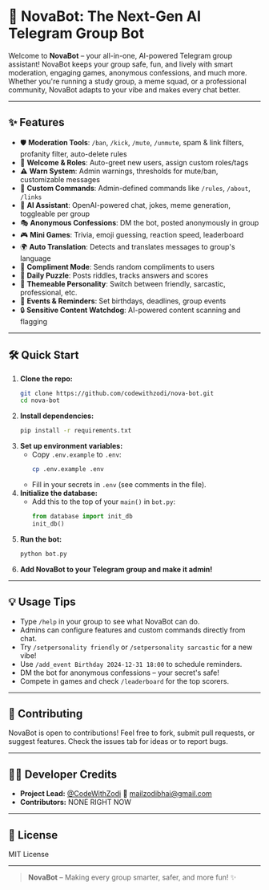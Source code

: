 # 🚀 NovaBot: The Next-Gen AI Telegram Group Bot

Welcome to **NovaBot** – your all-in-one, AI-powered Telegram group assistant! NovaBot keeps your group safe, fun, and lively with smart moderation, engaging games, anonymous confessions, and much more. Whether you're running a study group, a meme squad, or a professional community, NovaBot adapts to your vibe and makes every chat better.

---

## ✨ Features

- 🛡️ **Moderation Tools**: `/ban`, `/kick`, `/mute`, `/unmute`, spam & link filters, profanity filter, auto-delete rules
- 👋 **Welcome & Roles**: Auto-greet new users, assign custom roles/tags
- ⚠️ **Warn System**: Admin warnings, thresholds for mute/ban, customizable messages
- 📝 **Custom Commands**: Admin-defined commands like `/rules`, `/about`, `/links`
- 🤖 **AI Assistant**: OpenAI-powered chat, jokes, meme generation, toggleable per group
- 🎭 **Anonymous Confessions**: DM the bot, posted anonymously in group
- 🎮 **Mini Games**: Trivia, emoji guessing, reaction speed, leaderboard
- 🌍 **Auto Translation**: Detects and translates messages to group's language
- 💌 **Compliment Mode**: Sends random compliments to users
- 🧩 **Daily Puzzle**: Posts riddles, tracks answers and scores
- 🎨 **Themeable Personality**: Switch between friendly, sarcastic, professional, etc.
- 📅 **Events & Reminders**: Set birthdays, deadlines, group events
- 🔒 **Sensitive Content Watchdog**: AI-powered content scanning and flagging

---

## 🛠️ Quick Start

1. **Clone the repo:**
   ```bash
   git clone https://github.com/codewithzodi/nova-bot.git
   cd nova-bot
   ```
2. **Install dependencies:**
   ```bash
   pip install -r requirements.txt
   ```
3. **Set up environment variables:**
   - Copy `.env.example` to `.env`:
     ```bash
     cp .env.example .env
     ```
   - Fill in your secrets in `.env` (see comments in the file).
4. **Initialize the database:**
   - Add this to the top of your `main()` in `bot.py`:
     ```python
     from database import init_db
     init_db()
     ```
5. **Run the bot:**
   ```bash
   python bot.py
   ```
6. **Add NovaBot to your Telegram group and make it admin!**

---

## 💡 Usage Tips

- Type `/help` in your group to see what NovaBot can do.
- Admins can configure features and custom commands directly from chat.
- Try `/setpersonality friendly` or `/setpersonality sarcastic` for a new vibe!
- Use `/add_event Birthday 2024-12-31 18:00` to schedule reminders.
- DM the bot for anonymous confessions – your secret's safe!
- Compete in games and check `/leaderboard` for the top scorers.

---

## 🤝 Contributing

NovaBot is open to contributions! Feel free to fork, submit pull requests, or suggest features. Check the issues tab for ideas or to report bugs.

---

## 👨‍💻 Developer Credits
- **Project Lead:** [@CodeWithZodi](https://github.com/codewithzodi)
📩 mailzodibhai@gmail.com
- **Contributors:** NONE RIGHT NOW

---

## 📄 License
MIT License

---

> **NovaBot** – Making every group smarter, safer, and more fun! ✨ 
